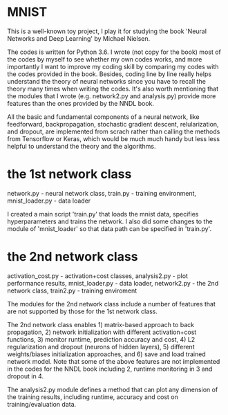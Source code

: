 # MNIST
This is a well-known toy project, I play it for studying the book 'Neural Networks and Deep Learning' by Michael Nielsen. 

The codes is written for Python 3.6. I wrote (not copy for the book) most of the codes by myself to see whether my own codes works, and more importantly I want to improve my coding skill by comparing my codes with the codes provided in the book. Besides, coding line by line really helps understand the theory of neural networks since you have to recall the theory many times when writing the codes. It's also worth mentioning that the modules that I wrote (e.g. network2.py and analysis.py) provide more features than the ones provided by the NNDL book.

All the basic and fundamental components of a neural network, like feedforward, backpropagation, stochastic gradient descent, relularization, and dropout, are implemented from scrach rather than calling the methods from Tensorflow or Keras, which would be much much handy but less less helpful to understand the theory and the algorithms.

# the 1st network class
network.py - neural network class, 
train.py - training environment, 
mnist_loader.py - data loader

I created a main script 'train.py' that loads the mnist data, specifies hyperparameters and trains the network. I also did some changes to the module of 'mnist_loader' so that data path can be specified in 'train.py'. 

# the 2nd network class
activation_cost.py - activation+cost classes, 
analysis2.py - plot performance results, 
mnist_loader.py - data loader, 
network2.py - the 2nd network class, 
train2.py - training enviroment

The modules for the 2nd network class include a number of features that are not supported by those for the 1st network class. 

The 2nd network class enables 1) matrix-based approach to back propagation, 2) network initialization with different activation+cost functions, 3) monitor runtime, prediction accuracy and cost, 4) L2 regularization and dropout (neurons of hidden layers), 5) different weights/biases initialization approaches, and 6) save and load trained network model. Note that some of the above features are not implemented in the codes for the NNDL book including 2, runtime monitoring in 3 and dropout in 4. 

The analysis2.py module defines a method that can plot any dimension of the training results, including runtime, accuracy and cost on training/evaluation data.
